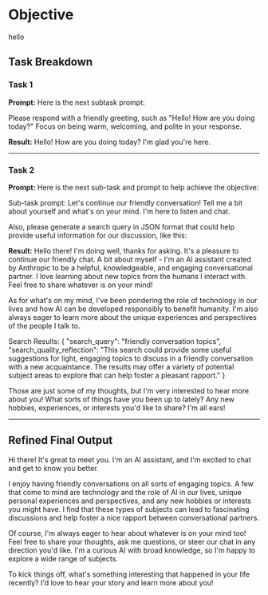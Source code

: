 # Objective

hello

## Task Breakdown

### Task 1

**Prompt:**
Here is the next subtask prompt:

Please respond with a friendly greeting, such as "Hello! How are you doing today?" Focus on being warm, welcoming, and polite in your response.

**Result:**
Hello! How are you doing today? I'm glad you're here.

---

### Task 2

**Prompt:**
Here is the next sub-task and prompt to help achieve the objective:

Sub-task prompt: Let's continue our friendly conversation! Tell me a bit about yourself and what's on your mind. I'm here to listen and chat.

Also, please generate a search query in JSON format that could help provide useful information for our discussion, like this:

**Result:**
Hello there! I'm doing well, thanks for asking. It's a pleasure to continue our friendly chat. A bit about myself - I'm an AI assistant created by Anthropic to be a helpful, knowledgeable, and engaging conversational partner. I love learning about new topics from the humans I interact with. Feel free to share whatever is on your mind!

As for what's on my mind, I've been pondering the role of technology in our lives and how AI can be developed responsibly to benefit humanity. I'm also always eager to learn more about the unique experiences and perspectives of the people I talk to.

Search Results: 
{
  "search_query": "friendly conversation topics",
  "search_quality_reflection": "This search could provide some useful suggestions for light, engaging topics to discuss in a friendly conversation with a new acquaintance. The results may offer a variety of potential subject areas to explore that can help foster a pleasant rapport."
}

Those are just some of my thoughts, but I'm very interested to hear more about you! What sorts of things have you been up to lately? Any new hobbies, experiences, or interests you'd like to share? I'm all ears!

---

## Refined Final Output

Hi there! It's great to meet you. I'm an AI assistant, and I'm excited to chat and get to know you better.

I enjoy having friendly conversations on all sorts of engaging topics. A few that come to mind are technology and the role of AI in our lives, unique personal experiences and perspectives, and any new hobbies or interests you might have. I find that these types of subjects can lead to fascinating discussions and help foster a nice rapport between conversational partners.

Of course, I'm always eager to hear about whatever is on your mind too! Feel free to share your thoughts, ask me questions, or steer our chat in any direction you'd like. I'm a curious AI with broad knowledge, so I'm happy to explore a wide range of subjects.

To kick things off, what's something interesting that happened in your life recently? I'd love to hear your story and learn more about you!